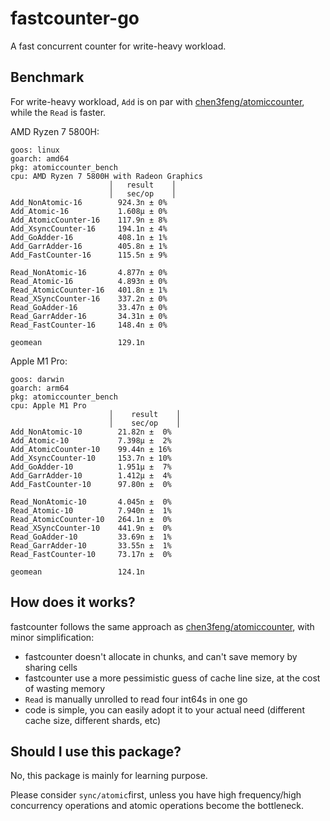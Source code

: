 # fastcounter-go

A fast concurrent counter for write-heavy workload.

## Benchmark

For write-heavy workload, `Add` is on par with [chen3feng/atomiccounter](https://github.com/chen3feng/atomiccounter), while the `Read` is faster.

AMD Ryzen 7 5800H:

```
goos: linux
goarch: amd64
pkg: atomiccounter_bench
cpu: AMD Ryzen 7 5800H with Radeon Graphics
                      │   result    │
                      │   sec/op    │
Add_NonAtomic-16        924.3n ± 0%
Add_Atomic-16           1.608µ ± 0%
Add_AtomicCounter-16    117.9n ± 8%
Add_XsyncCounter-16     194.1n ± 4%
Add_GoAdder-16          408.1n ± 1%
Add_GarrAdder-16        405.8n ± 1%
Add_FastCounter-16      115.5n ± 9%

Read_NonAtomic-16       4.877n ± 0%
Read_Atomic-16          4.893n ± 0%
Read_AtomicCounter-16   401.8n ± 1%
Read_XSyncCounter-16    337.2n ± 0%
Read_GoAdder-16         33.47n ± 0%
Read_GarrAdder-16       34.31n ± 0%
Read_FastCounter-16     148.4n ± 0%

geomean                 129.1n

```

Apple M1 Pro:

```
goos: darwin
goarch: arm64
pkg: atomiccounter_bench
cpu: Apple M1 Pro
                      │    result    │
                      │    sec/op    │
Add_NonAtomic-10        21.82n ±  0%
Add_Atomic-10           7.398µ ±  2%
Add_AtomicCounter-10    99.44n ± 16%
Add_XsyncCounter-10     153.7n ± 10%
Add_GoAdder-10          1.951µ ±  7%
Add_GarrAdder-10        1.412µ ±  4%
Add_FastCounter-10      97.80n ±  0%

Read_NonAtomic-10       4.045n ±  0%
Read_Atomic-10          7.940n ±  1%
Read_AtomicCounter-10   264.1n ±  0%
Read_XSyncCounter-10    441.9n ±  0%
Read_GoAdder-10         33.69n ±  1%
Read_GarrAdder-10       33.55n ±  1%
Read_FastCounter-10     73.17n ±  0%

geomean                 124.1n
```

## How does it works?

fastcounter follows the same approach as [chen3feng/atomiccounter](https://github.com/chen3feng/atomiccounter), with minor simplification:

- fastcounter doesn't allocate in chunks, and can't save memory by sharing cells
- fastcounter use a more pessimistic guess of cache line size, at the cost of wasting memory
- `Read` is manually unrolled to read four int64s in one go
- code is simple, you can easily adopt it to your actual need (different cache size, different shards, etc)
 
## Should I use this package?

No, this package is mainly for learning purpose.

Please consider `sync/atomic`first, unless you have high frequency/high concurrency operations and atomic operations become the bottleneck.
